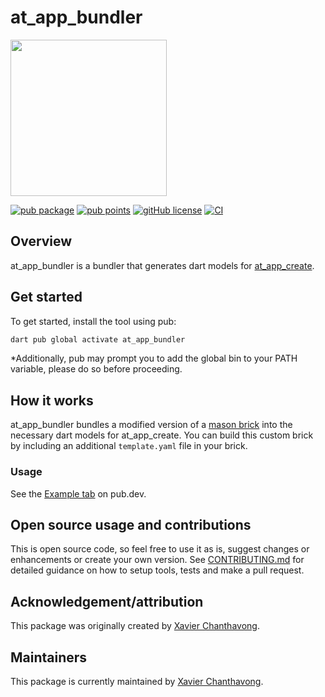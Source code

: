 


# at_app_bundler

<img width=250px src="https://atsign.dev/assets/img/@platform_logo_grey.svg?sanitize=true">

[![pub package](https://img.shields.io/pub/v/at_app_bundler)](https://pub.dev/packages/at_app_bundler)
[![pub points](https://badges.bar/at_app_bundler/pub%20points)](https://pub.dev/packages/at_app_bundler/score)
[![gitHub license](https://img.shields.io/badge/license-BSD3-blue.svg)](./LICENSE)
[![CI](https://github.com/atsign-foundation/at_app/actions/workflows/CI.yaml/badge.svg?branch=trunk)](https://github.com/atsign-foundation/at_app/actions/workflows/CI.yaml)

## Overview

at_app_bundler is a bundler that generates dart models for [at_app_create](https://pub.dev/packages/at_app_create).

## Get started

To get started, install the tool using pub:

```sh
dart pub global activate at_app_bundler
```

*Additionally, pub may prompt you to add the global bin to your PATH variable, please do so before proceeding.

## How it works

at_app_bundler bundles a modified version of a [mason brick](https://pub.dev/packages/mason_cli#creating-new-bricks) into the necessary dart models for at_app_create. You can build this custom brick by including an additional `template.yaml` file in your brick.

### Usage

See the [Example tab](https://pub.dev/packages/at_app_bundler/example) on pub.dev.

## Open source usage and contributions

This is open source code, so feel free to use it as is, suggest changes or
enhancements or create your own version. See [CONTRIBUTING.md](../../CONTRIBUTING.md)
for detailed guidance on how to setup tools, tests and make a pull request.

## Acknowledgement/attribution

This package was originally created by [Xavier Chanthavong](https://github.com/xavierchanth).

## Maintainers

This package is currently maintained by [Xavier Chanthavong](https://github.com/xavierchanth).
